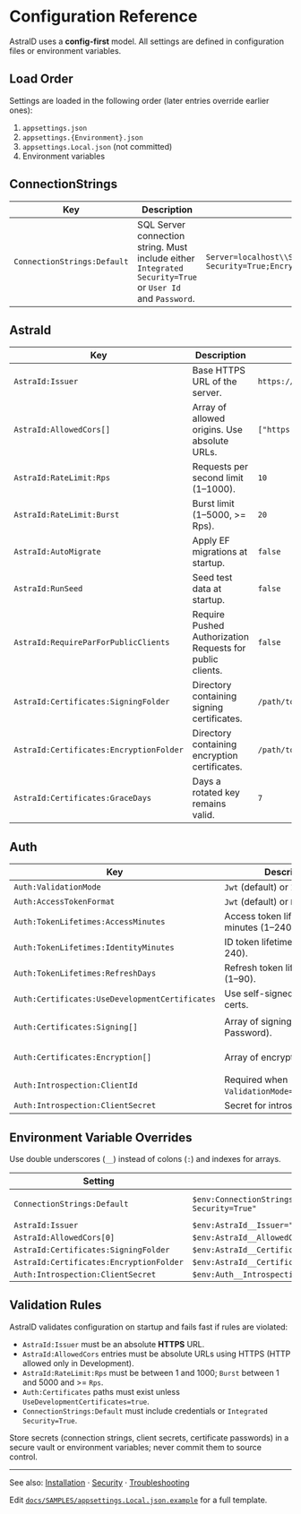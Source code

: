 # Configuration Reference

AstraID uses a **config-first** model. All settings are defined in configuration files or environment variables.

## Load Order

Settings are loaded in the following order (later entries override earlier ones):

1. `appsettings.json`
2. `appsettings.{Environment}.json`
3. `appsettings.Local.json` (not committed)
4. Environment variables

## ConnectionStrings

| Key | Description | Example |
|-----|-------------|---------|
| `ConnectionStrings:Default` | SQL Server connection string. Must include either `Integrated Security=True` or `User Id` and `Password`. | `Server=localhost\\SQLEXPRESS;Database=AstraID;Integrated Security=True;Encrypt=True;TrustServerCertificate=True` |

## AstraId

| Key | Description | Example |
|-----|-------------|---------|
| `AstraId:Issuer` | Base HTTPS URL of the server. | `https://id.example.com` |
| `AstraId:AllowedCors[]` | Array of allowed origins. Use absolute URLs. | `["https://app.example.com"]` |
| `AstraId:RateLimit:Rps` | Requests per second limit (1–1000). | `10` |
| `AstraId:RateLimit:Burst` | Burst limit (1–5000, >= Rps). | `20` |
| `AstraId:AutoMigrate` | Apply EF migrations at startup. | `false` |
| `AstraId:RunSeed` | Seed test data at startup. | `false` |
| `AstraId:RequireParForPublicClients` | Require Pushed Authorization Requests for public clients. | `false` |
| `AstraId:Certificates:SigningFolder` | Directory containing signing certificates. | `/path/to/signing` |
| `AstraId:Certificates:EncryptionFolder` | Directory containing encryption certificates. | `/path/to/encryption` |
| `AstraId:Certificates:GraceDays` | Days a rotated key remains valid. | `7` |

## Auth

| Key | Description | Example |
|-----|-------------|---------|
| `Auth:ValidationMode` | `Jwt` (default) or `Introspection`. | `Jwt` |
| `Auth:AccessTokenFormat` | `Jwt` (default) or `Reference`. | `Jwt` |
| `Auth:TokenLifetimes:AccessMinutes` | Access token lifetime in minutes (1–240). | `60` |
| `Auth:TokenLifetimes:IdentityMinutes` | ID token lifetime in minutes (1–240). | `15` |
| `Auth:TokenLifetimes:RefreshDays` | Refresh token lifetime in days (1–90). | `14` |
| `Auth:Certificates:UseDevelopmentCertificates` | Use self-signed development certs. | `true` |
| `Auth:Certificates:Signing[]` | Array of signing certs (Path, Password). | `{ "Path": "C:\\certs\\signing.pfx", "Password": "CHANGE_ME" }` |
| `Auth:Certificates:Encryption[]` | Array of encryption certs. | `{ "Path": "C:\\certs\\enc.pfx", "Password": "CHANGE_ME" }` |
| `Auth:Introspection:ClientId` | Required when `ValidationMode=Introspection`. | `admin-cli` |
| `Auth:Introspection:ClientSecret` | Secret for introspection client. | `***` |

## Environment Variable Overrides

Use double underscores (`__`) instead of colons (`:`) and indexes for arrays.

| Setting | Windows PowerShell | Linux/macOS |
|---------|-------------------|-------------|
| `ConnectionStrings:Default` | `$env:ConnectionStrings__Default="Server=.\\SQLEXPRESS;Database=AstraID;Integrated Security=True"` | `export ConnectionStrings__Default="Server=.\\SQLEXPRESS;Database=AstraID;Integrated Security=True"` |
| `AstraId:Issuer` | `$env:AstraId__Issuer="https://id.example.com"` | `export AstraId__Issuer="https://id.example.com"` |
| `AstraId:AllowedCors[0]` | `$env:AstraId__AllowedCors__0="https://app.example.com"` | `export AstraId__AllowedCors__0="https://app.example.com"` |
| `AstraId:Certificates:SigningFolder` | `$env:AstraId__Certificates__SigningFolder="/path/to/signing"` | `export AstraId__Certificates__SigningFolder="/path/to/signing"` |
| `AstraId:Certificates:EncryptionFolder` | `$env:AstraId__Certificates__EncryptionFolder="/path/to/encryption"` | `export AstraId__Certificates__EncryptionFolder="/path/to/encryption"` |
| `Auth:Introspection:ClientSecret` | `$env:Auth__Introspection__ClientSecret="***"` | `export Auth__Introspection__ClientSecret="***"` |

## Validation Rules

AstraID validates configuration on startup and fails fast if rules are violated:

- `AstraId:Issuer` must be an absolute **HTTPS** URL.
- `AstraId:AllowedCors` entries must be absolute URLs using HTTPS (HTTP allowed only in Development).
- `AstraId:RateLimit:Rps` must be between 1 and 1000; `Burst` between 1 and 5000 and >= `Rps`.
- `Auth:Certificates` paths must exist unless `UseDevelopmentCertificates=true`.
- `ConnectionStrings:Default` must include credentials or `Integrated Security=True`.

Store secrets (connection strings, client secrets, certificate passwords) in a secure vault or environment variables; never commit them to source control.

---

See also: [Installation](INSTALL.md) · [Security](SECURITY.md) · [Troubleshooting](TROUBLESHOOTING.md)

Edit [`docs/SAMPLES/appsettings.Local.json.example`](SAMPLES/appsettings.Local.json.example) for a full template.
